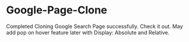 # Google-Page-Clone
Completed Cloning Google Search Page successfully. Check it out.
May add pop on hover feature later with Display: Absolute and Relative. 
